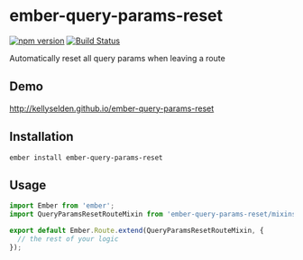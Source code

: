 # ember-query-params-reset

[![npm version](https://badge.fury.io/js/ember-query-params-reset.svg)](https://badge.fury.io/js/ember-query-params-reset)
[![Build Status](https://travis-ci.org/kellyselden/ember-query-params-reset.svg?branch=master)](https://travis-ci.org/kellyselden/ember-query-params-reset)

Automatically reset all query params when leaving a route

## Demo

http://kellyselden.github.io/ember-query-params-reset

## Installation

`ember install ember-query-params-reset`

## Usage

```js
import Ember from 'ember';
import QueryParamsResetRouteMixin from 'ember-query-params-reset/mixins/query-params-reset-route';

export default Ember.Route.extend(QueryParamsResetRouteMixin, {
  // the rest of your logic
});
```
